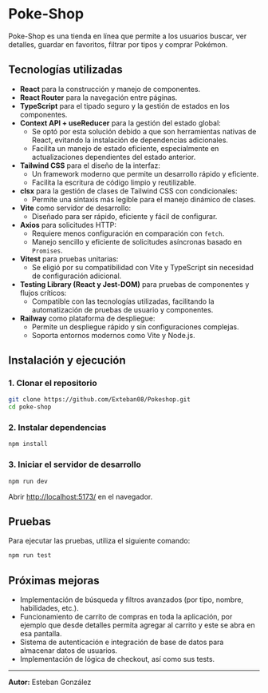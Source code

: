 # Poke-Shop

Poke-Shop es una tienda en línea que permite a los usuarios buscar, ver detalles, guardar en favoritos, filtrar por tipos y comprar Pokémon.

## Tecnologías utilizadas

- **React** para la construcción y manejo de componentes.
- **React Router** para la navegación entre páginas.
- **TypeScript** para el tipado seguro y la gestión de estados en los componentes.
- **Context API + useReducer** para la gestión del estado global:
  - Se optó por esta solución debido a que son herramientas nativas de React, evitando la instalación de dependencias adicionales.
  - Facilita un manejo de estado eficiente, especialmente en actualizaciones dependientes del estado anterior.
- **Tailwind CSS** para el diseño de la interfaz:
  - Un framework moderno que permite un desarrollo rápido y eficiente.
  - Facilita la escritura de código limpio y reutilizable.
- **clsx** para la gestión de clases de Tailwind CSS con condicionales:
  - Permite una sintaxis más legible para el manejo dinámico de clases.
- **Vite** como servidor de desarrollo:
  - Diseñado para ser rápido, eficiente y fácil de configurar.
- **Axios** para solicitudes HTTP:
  - Requiere menos configuración en comparación con `fetch`.
  - Manejo sencillo y eficiente de solicitudes asíncronas basado en `Promises`.
- **Vitest** para pruebas unitarias:
  - Se eligió por su compatibilidad con Vite y TypeScript sin necesidad de configuración adicional.
- **Testing Library (React y Jest-DOM)** para pruebas de componentes y flujos críticos:
  - Compatible con las tecnologías utilizadas, facilitando la automatización de pruebas de usuario y componentes.
- **Railway** como plataforma de despliegue:
  - Permite un despliegue rápido y sin configuraciones complejas.
  - Soporta entornos modernos como Vite y Node.js.

## Instalación y ejecución

### 1. Clonar el repositorio

```sh
git clone https://github.com/Exteban08/Pokeshop.git
cd poke-shop
```

### 2. Instalar dependencias

```sh
npm install
```

### 3. Iniciar el servidor de desarrollo

```sh
npm run dev
```

Abrir [http://localhost:5173/](http://localhost:5173/) en el navegador.

## Pruebas

Para ejecutar las pruebas, utiliza el siguiente comando:

```sh
npm run test
```

## Próximas mejoras

- Implementación de búsqueda y filtros avanzados (por tipo, nombre, habilidades, etc.).
- Funcionamiento de carrito de compras en toda la aplicación, por ejemplo que desde detalles
  permita agregar al carrito y este se abra en esa pantalla.
- Sistema de autenticación e integración de base de datos para almacenar datos de usuarios.
- Implementación de lógica de checkout, así como sus tests.

---

**Autor:** Esteban González
